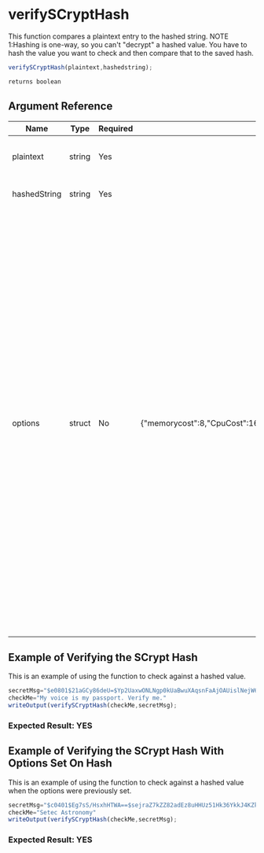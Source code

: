 # verifySCryptHash

This function compares a plaintext entry to the hashed string.
NOTE 1:Hashing is one-way, so you can't "decrypt" a hashed value. You have to hash the value you want to check and then compare that to the saved hash.

```javascript
verifySCryptHash(plaintext,hashedstring);
```

```javascript
returns boolean
```

## Argument Reference

| Name | Type | Required | Default | Description |
| --- | --- | --- | --- | --- |
| plaintext | string | Yes |  | The unhashed string to compare. |
| hashedString | string | Yes |  | The hashed string to compare. |
| options | struct | No | {"memorycost":8,"CpuCost":16348,"Parallel":1,"KeyLength":32,"saltLength":8} | A struct containing the optional values:<br />--memorycost - Default is 8.<br />--CpuCost - CPU cost of the algorithm (as defined in scrypt, this is `N`) that must be a power of 2 and greater than 1. Default is currently 16,348 or 2^14.<br />--Parallel - the parallelization of the algorithm (as defined in scrypt, this is `P`). Default is currently 1.<br />--Keylength - key length for the algorithm (as defined in scrypt, this is `dkLen`). Default is currently 32.<br />--saltLength - length of the salt to use. Default is 8. |

## Example of Verifying the SCrypt Hash

This is an example of using the function to check against a hashed value.

```javascript
secretMsg="$e0801$21aGCy86deU=$Yp2UaxwONLNgp0kUaBwuXAqsnFaAjOAUislNejW6Bjs=";
checkMe="My voice is my passport. Verify me."
writeOutput(verifySCryptHash(checkMe,secretMsg);
```

### Expected Result: YES

## Example of Verifying the SCrypt Hash With Options Set On Hash

This is an example of using the function to check against a hashed value when the options were previously set.

```javascript
secretMsg="$c0401$Eg7sS/HsxhHTWA==$sejraZ7kZZ82adEz8uHHUz51Hk36YkkJ4KZk3w==";
checkMe="Setec Astronomy"
writeOutput(verifySCryptHash(checkMe,secretMsg);
```

### Expected Result: YES
